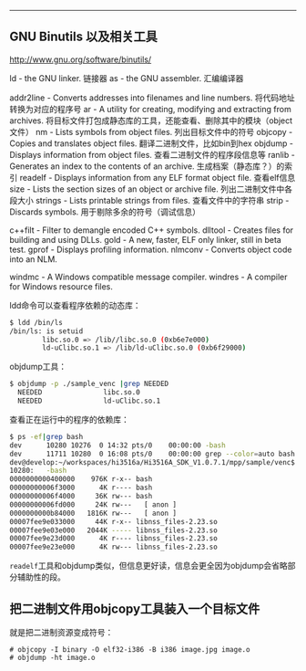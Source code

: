---

## GNU Binutils 以及相关工具

http://www.gnu.org/software/binutils/

ld - the GNU linker. 链接器
as - the GNU assembler. 汇编编译器

addr2line - Converts addresses into filenames and line numbers. 将代码地址转换为对应的程序号
ar - A utility for creating, modifying and extracting from archives. 将目标文件打包成静态库的工具，还能查看、删除其中的模块（object文件）
nm - Lists symbols from object files. 列出目标文件中的符号
objcopy - Copies and translates object files. 翻译二进制文件，比如bin到hex
objdump - Displays information from object files. 查看二进制文件的程序段信息等
ranlib - Generates an index to the contents of an archive. 生成档案（静态库？）的索引
readelf - Displays information from any ELF format object file. 查看elf信息
size - Lists the section sizes of an object or archive file. 列出二进制文件中各段大小
strings - Lists printable strings from files.  查看文件中的字符串
strip - Discards symbols. 用于剔除多余的符号（调试信息）

c++filt - Filter to demangle encoded C++ symbols. 
dlltool - Creates files for building and using DLLs.
gold - A new, faster, ELF only linker, still in beta test.
gprof - Displays profiling information.
nlmconv - Converts object code into an NLM.

windmc - A Windows compatible message compiler.
windres - A compiler for Windows resource files.

ldd命令可以查看程序依赖的动态库：
```bash
$ ldd /bin/ls
/bin/ls: is setuid
        libc.so.0 => /lib//libc.so.0 (0xb6e7e000)
        ld-uClibc.so.1 => /lib/ld-uClibc.so.0 (0xb6f29000)

```

objdump工具：
```bash
$ objdump -p ./sample_venc |grep NEEDED
  NEEDED               libc.so.0
  NEEDED               ld-uClibc.so.1

```

查看正在运行中的程序的依赖库：
```bash
$ ps -ef|grep bash
dev      10280 10276  0 14:32 pts/0    00:00:00 -bash
dev      11711 10280  0 16:08 pts/0    00:00:00 grep --color=auto bash
dev@develop:~/workspaces/hi3516a/Hi3516A_SDK_V1.0.7.1/mpp/sample/venc$ pmap 10280 |head
10280:   -bash
0000000000400000    976K r-x-- bash
00000000006f3000      4K r---- bash
00000000006f4000     36K rw--- bash
00000000006fd000     24K rw---   [ anon ]
0000000000b84000   1816K rw---   [ anon ]
00007fee9e033000     44K r-x-- libnss_files-2.23.so
00007fee9e03e000   2044K ----- libnss_files-2.23.so
00007fee9e23d000      4K r---- libnss_files-2.23.so
00007fee9e23e000      4K rw--- libnss_files-2.23.so
```

`readelf`工具和objdump类似，但信息更好读，信息会更全因为objdump会省略部分辅助性的段。

## 把二进制文件用objcopy工具装入一个目标文件

就是把二进制资源变成符号：

```
# objcopy -I binary -O elf32-i386 -B i386 image.jpg image.o
# objdump -ht image.o
```